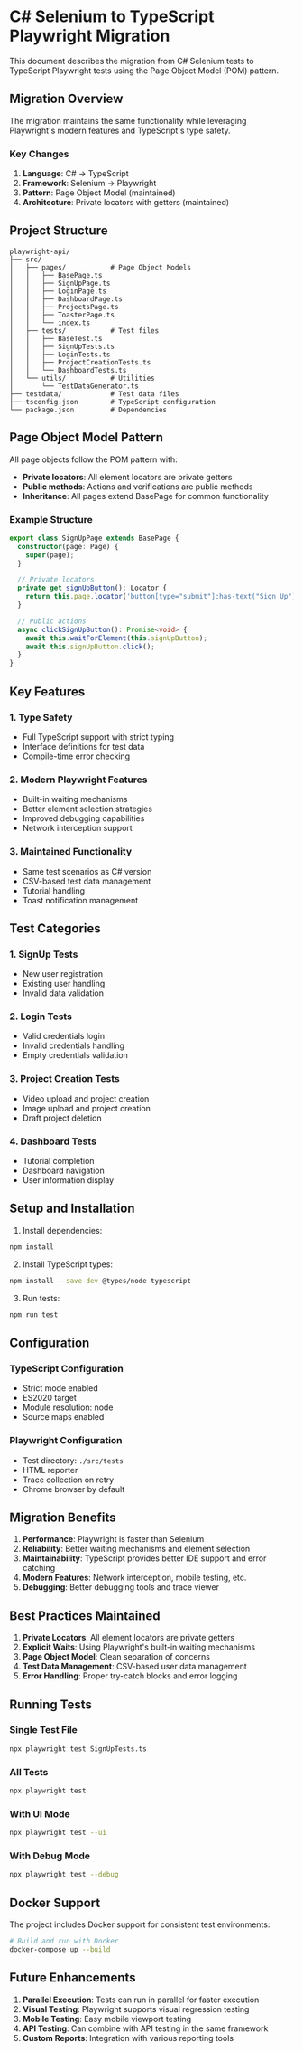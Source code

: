 # C# Selenium to TypeScript Playwright Migration

This document describes the migration from C# Selenium tests to TypeScript Playwright tests using the Page Object Model (POM) pattern.

## Migration Overview

The migration maintains the same functionality while leveraging Playwright's modern features and TypeScript's type safety.

### Key Changes

1. **Language**: C# → TypeScript
2. **Framework**: Selenium → Playwright
3. **Pattern**: Page Object Model (maintained)
4. **Architecture**: Private locators with getters (maintained)

## Project Structure

```
playwright-api/
├── src/
│   ├── pages/           # Page Object Models
│   │   ├── BasePage.ts
│   │   ├── SignUpPage.ts
│   │   ├── LoginPage.ts
│   │   ├── DashboardPage.ts
│   │   ├── ProjectsPage.ts
│   │   ├── ToasterPage.ts
│   │   └── index.ts
│   ├── tests/           # Test files
│   │   ├── BaseTest.ts
│   │   ├── SignUpTests.ts
│   │   ├── LoginTests.ts
│   │   ├── ProjectCreationTests.ts
│   │   └── DashboardTests.ts
│   └── utils/           # Utilities
│       └── TestDataGenerator.ts
├── testdata/            # Test data files
├── tsconfig.json        # TypeScript configuration
└── package.json         # Dependencies
```

## Page Object Model Pattern

All page objects follow the POM pattern with:

- **Private locators**: All element locators are private getters
- **Public methods**: Actions and verifications are public methods
- **Inheritance**: All pages extend BasePage for common functionality

### Example Structure

```typescript
export class SignUpPage extends BasePage {
  constructor(page: Page) {
    super(page);
  }

  // Private locators
  private get signUpButton(): Locator {
    return this.page.locator('button[type="submit"]:has-text("Sign Up")');
  }

  // Public actions
  async clickSignUpButton(): Promise<void> {
    await this.waitForElement(this.signUpButton);
    await this.signUpButton.click();
  }
}
```

## Key Features

### 1. Type Safety

- Full TypeScript support with strict typing
- Interface definitions for test data
- Compile-time error checking

### 2. Modern Playwright Features

- Built-in waiting mechanisms
- Better element selection strategies
- Improved debugging capabilities
- Network interception support

### 3. Maintained Functionality

- Same test scenarios as C# version
- CSV-based test data management
- Tutorial handling
- Toast notification management

## Test Categories

### 1. SignUp Tests

- New user registration
- Existing user handling
- Invalid data validation

### 2. Login Tests

- Valid credentials login
- Invalid credentials handling
- Empty credentials validation

### 3. Project Creation Tests

- Video upload and project creation
- Image upload and project creation
- Draft project deletion

### 4. Dashboard Tests

- Tutorial completion
- Dashboard navigation
- User information display

## Setup and Installation

1. Install dependencies:

```bash
npm install
```

2. Install TypeScript types:

```bash
npm install --save-dev @types/node typescript
```

3. Run tests:

```bash
npm run test
```

## Configuration

### TypeScript Configuration

- Strict mode enabled
- ES2020 target
- Module resolution: node
- Source maps enabled

### Playwright Configuration

- Test directory: `./src/tests`
- HTML reporter
- Trace collection on retry
- Chrome browser by default

## Migration Benefits

1. **Performance**: Playwright is faster than Selenium
2. **Reliability**: Better waiting mechanisms and element selection
3. **Maintainability**: TypeScript provides better IDE support and error catching
4. **Modern Features**: Network interception, mobile testing, etc.
5. **Debugging**: Better debugging tools and trace viewer

## Best Practices Maintained

1. **Private Locators**: All element locators are private getters
2. **Explicit Waits**: Using Playwright's built-in waiting mechanisms
3. **Page Object Model**: Clean separation of concerns
4. **Test Data Management**: CSV-based user data management
5. **Error Handling**: Proper try-catch blocks and error logging

## Running Tests

### Single Test File

```bash
npx playwright test SignUpTests.ts
```

### All Tests

```bash
npx playwright test
```

### With UI Mode

```bash
npx playwright test --ui
```

### With Debug Mode

```bash
npx playwright test --debug
```

## Docker Support

The project includes Docker support for consistent test environments:

```bash
# Build and run with Docker
docker-compose up --build
```

## Future Enhancements

1. **Parallel Execution**: Tests can run in parallel for faster execution
2. **Visual Testing**: Playwright supports visual regression testing
3. **Mobile Testing**: Easy mobile viewport testing
4. **API Testing**: Can combine with API testing in the same framework
5. **Custom Reports**: Integration with various reporting tools
